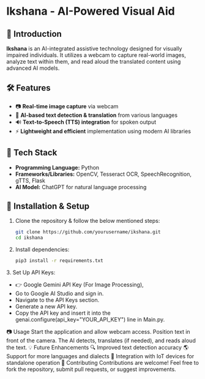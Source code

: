 # Ikshana - AI-Powered Visual Aid

## 🌟 Introduction
**Ikshana** is an AI-integrated assistive technology designed for visually impaired individuals. It utilizes a webcam to capture real-world images, analyze text within them, and read aloud the translated content using advanced AI models. 

## 🛠️ Features
- 📷 **Real-time image capture** via webcam
- 🧠 **AI-based text detection & translation** from various languages
- 🔊 **Text-to-Speech (TTS) integration** for spoken output
- ⚡ **Lightweight and efficient** implementation using modern AI libraries

## 🚀 Tech Stack
- **Programming Language:** Python
- **Frameworks/Libraries:** OpenCV, Tesseract OCR, SpeechRecognition, gTTS, Flask
- **AI Model:** ChatGPT for natural language processing

## 🔧 Installation & Setup
1. Clone the repository & follow the below mentioned steps:
   ```bash
   git clone https://github.com/yourusername/ikshana.git
   cd ikshana
2. Install dependencies:
   ```bash
   pip3 install -r requirements.txt
3️. Set Up API Keys:
- 👉 Google Gemini API Key (For Image Processing),
- Go to Google AI Studio and sign in.
- Navigate to the API Keys section.
- Generate a new API key.
- Copy the API key and insert it into the genai.configure(api_key="YOUR_API_KEY") line in Main.py.
   
   
📷 Usage
Start the application and allow webcam access.
Position text in front of the camera.
The AI detects, translates (if needed), and reads aloud the text.
💡 Future Enhancements
🔍 Improved text detection accuracy
🌎 Support for more languages and dialects
📡 Integration with IoT devices for standalone operation
🤝 Contributing
Contributions are welcome! Feel free to fork the repository, submit pull requests, or suggest improvements.

